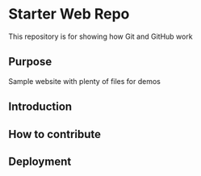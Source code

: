 # Starter Web Repo

This repository is for showing how Git and GitHub work

## Purpose

Sample website with plenty of files for demos

## Introduction

## How to contribute

## Deployment
